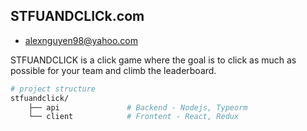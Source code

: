 ## STFUANDCLICk.com

- alexnguyen98@yahoo.com

STFUANDCLICK is a click game where the goal is to click as much as possible for your team and climb the leaderboard.

```sh
# project structure
stfuandclick/
    ├── api               # Backend - Nodejs, Typeorm
    └── client            # Frontent - React, Redux
```
